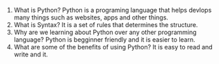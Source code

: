 1. What is Python?
Python is a programing language that helps devlops many things such as websites, apps and other things.
2. What is Syntax? 
It is a set of rules that determines the structure.
3. Why are we learning about Python over any other programming language?
Python is begginner friendly and it is easier to learn.
4. What are some of the benefits of using Python?
It is easy to read and write and it.